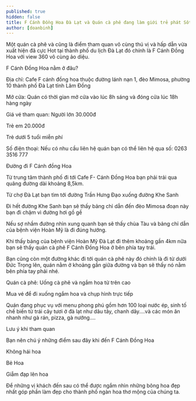 ```yaml
---
published: true
hidden: false
title: F Cánh Đồng Hoa Đà Lạt và Quán cà phê đang làm giới trẻ phát Sốt
author: [doanbinh] 
---
```


Một quán cà phê và cũng là điểm tham quan vô cùng thú vị và hấp dẫn vừa xuất hiện đã cực Hot tại thành phố du lịch Đà Lạt đó chính là F Cánh Đồng Hoa với view 360 vô cùng ảo diệu.


F Cánh Đồng Hoa nằm ở đâu?

Địa chỉ:
Cafe F cánh đồng hoa thuộc đường lánh nạn 1, đèo Mimosa, phường 10 thành phố Đà Lạt tỉnh Lâm Đồng

Mở cửa:
Quán có thời gian mở cửa vào lúc 8h sáng và đóng cửa lúc 18h hàng ngày

Giá vé tham quan:
Người lớn 30.000đ

Trẻ em 20.000đ

Trẻ dưới 5 tuổi miễn phí 

Số điện thoại:
Nếu có nhu cầu liên hệ quán bạn có thể liên hệ qua số: 0263 3516 777

Đường đi F Cánh đồng Hoa

Từ trung tâm thành phố đi tới Cafe F- Cánh Đồng Hoa bạn phải trải qua quãng đường dài khoảng 8,5km.


Từ chợ Đà Lạt bạn tìm tới đường Trần Hưng Đạo xuống đường Khe Sanh


Đi hết đường Khe Sanh bạn sẽ thấy bảng chỉ dẫn đến đèo Mimosa đoạn này bạn đi chậm vì đường hơi gồ gề


Nếu sợ nhầm đường nhìn xung quanh bạn sẽ thấy chùa Tàu và bảng chỉ dẫn của bệnh viện Hoàn Mỹ là đi đúng hướng.

Khi thấy bảng của bệnh viện Hoàn Mỹ Đà Lạt đi thêm khoảng gần 4km nữa bạn sẽ thấy quán cà phê F Cánh Đồng Hoa ở bên phía tay trái.


Bạn cũng còn một đường khác đi tới quán cà phê này đó chính là đi từ dưới Đức Trọng lên, quán nằm ở khoảng gần giữa đường và bạn sẽ thấy nó nằm bên phía tay phải nhé.


Quán cà phê: Uống cà phê và ngắm hoa từ trên cao

Mua vé để đi xuống ngắm hoa và chụp hình trực tiếp

Quán đang phục vụ với menu phong phú gồm hơn 100 loại nước ép, sinh tố chế biến từ trái cây tươi ở đà lạt như dâu tây, chanh dây….và các món ăn nhanh như gà rán, pizza, gà nướng….

Lưu ý khi tham quan

Bạn nên chú ý những điểm sau đây khi đến F Cánh Đồng Hoa

Không hái hoa

Bẻ Hoa

Giẫm đạp lên hoa

Để những vị khách đến sau có thể được ngắm nhìn những bông hoa đẹp nhất góp phần làm đẹp cho thành phố ngàn hoa thơ mộng của chúng ta.